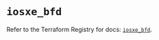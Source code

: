 # `iosxe_bfd`

Refer to the Terraform Registry for docs: [`iosxe_bfd`](https://registry.terraform.io/providers/ciscodevnet/iosxe/0.9.3/docs/resources/bfd).
